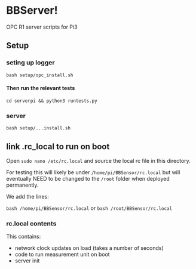 # BBServer!
OPC R1 server scripts for Pi3


## Setup
### seting up logger
`bash setup/opc_install.sh`

#### Then run the relevant tests
`cd serverpi && python3 runtests.py`

### server
`bash setup/...install.sh`


## link .rc_local to run on boot
Open `sudo nano /etc/rc.local`
and source the local rc file in this directory. 

For testing this will likely be under `/home/pi/BBSensor/rc.local` but will eventually NEED to be changed to the `/root` folder when deployed permanently. 

We add the lines:

``` bash /home/pi/BBSensor/rc.local ```
or 
``` bash /root/BBSensor/rc.local ```

### rc.local contents

This contains:
- network clock updates on load (takes a number of seconds)
- code to run measurement unit on boot
- server init


